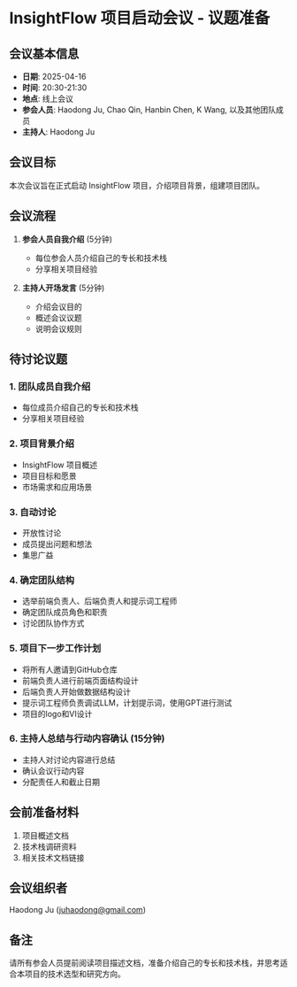 # InsightFlow 项目启动会议 - 议题准备

## 会议基本信息
- **日期**: 2025-04-16
- **时间**: 20:30-21:30
- **地点**: 线上会议
- **参会人员**: Haodong Ju, Chao Qin, Hanbin Chen, K Wang, 以及其他团队成员
- **主持人**: Haodong Ju

## 会议目标
本次会议旨在正式启动 InsightFlow 项目，介绍项目背景，组建项目团队。

## 会议流程
1. **参会人员自我介绍** (5分钟)
   - 每位参会人员介绍自己的专长和技术栈
   - 分享相关项目经验

2. **主持人开场发言** (5分钟)
   - 介绍会议目的
   - 概述会议议题
   - 说明会议规则

## 待讨论议题

### 1. 团队成员自我介绍
- 每位成员介绍自己的专长和技术栈
- 分享相关项目经验

### 2. 项目背景介绍
- InsightFlow 项目概述
- 项目目标和愿景
- 市场需求和应用场景

### 3. 自动讨论
- 开放性讨论
- 成员提出问题和想法
- 集思广益

### 4. 确定团队结构
- 选举前端负责人、后端负责人和提示词工程师
- 确定团队成员角色和职责
- 讨论团队协作方式

### 5. 项目下一步工作计划
- 将所有人邀请到GitHub仓库
- 前端负责人进行前端页面结构设计
- 后端负责人开始做数据结构设计
- 提示词工程师负责调试LLM，计划提示词，使用GPT进行测试
- 项目的logo和VI设计

### 6. 主持人总结与行动内容确认 (15分钟)
- 主持人对讨论内容进行总结
- 确认会议行动内容
- 分配责任人和截止日期

## 会前准备材料
1. 项目概述文档
2. 技术栈调研资料
3. 相关技术文档链接

## 会议组织者
Haodong Ju (juhaodong@gmail.com)

## 备注
请所有参会人员提前阅读项目描述文档，准备介绍自己的专长和技术栈，并思考适合本项目的技术选型和研究方向。
